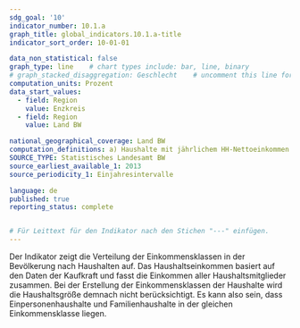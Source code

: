 ```yaml
---
sdg_goal: '10'
indicator_number: 10.1.a
graph_title: global_indicators.10.1.a-title 
indicator_sort_order: 10-01-01

data_non_statistical: false
graph_type: line    # chart types include: bar, line, binary
# graph_stacked_disaggregation: Geschlecht    # uncomment this line for stacked bars. eplace "Geschlecht" with the field of aggregation.
computation_units: Prozent
data_start_values:
  - field: Region
    value: Enzkreis
  - field: Region
    value: Land BW

national_geographical_coverage: Land BW
computation_definitions: a) Haushalte mit jährlichem HH-Nettoeinkommen bis unter 25.000 Euro / Anzahl Haushalte * 100 <br> b) Haushalte mit jährlichem HH-Nettoeinkommen von 25.000 bis unter 50.000 Euro / Anzahl Haushalte * 100 <br> c) Haushalte mit jährlichem HH-Nettoeinkommen von 50.000 Euro und mehr / Anzahl Haushalte * 100
SOURCE_TYPE: Statistisches Landesamt BW
source_earliest_available_1: 2013
source_periodicity_1: Einjahresintervalle

language: de   
published: true
reporting_status: complete


# Für Leittext für den Indikator nach den Stichen "---" einfügen.
---
```


Der Indikator zeigt die Verteilung der Einkommensklassen in der Bevölkerung nach Haushalten auf. Das Haushaltseinkommen basiert auf den Daten der Kaufkraft und fasst die Einkommen aller Haushaltsmitglieder zusammen. Bei der Erstellung der Einkommensklassen der Haushalte wird die Haushaltsgröße demnach nicht berücksichtigt. Es kann also sein, dass Einpersonenhaushalte und Familienhaushalte in der gleichen Einkommensklasse liegen.